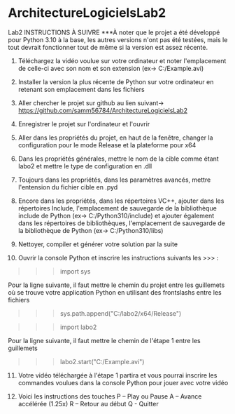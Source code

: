 # ArchitectureLogicielsLab2
Lab2
INSTRUCTIONS À SUIVRE
***À noter que le projet a été développé pour Python 3.10 à la base, les autres versions n'ont pas été testées, mais le tout devrait fonctionner tout de même si la version est assez récente.

1. Téléchargez la vidéo voulue sur votre ordinateur et noter l'emplacement de celle-ci avec son nom et son extension (ex-> C:/Example.avi)

2. Installer la version la plus récente de Python sur votre ordinateur en retenant son emplacement dans les fichiers

3. Aller chercher le projet sur github au lien suivant-> https://github.com/samm56784/ArchitectureLogicielsLab2

4. Enregistrer le projet sur l'ordinateur et l'ouvrir

5. Aller dans les propriétés du projet, en haut de la fenêtre, changer la configuration pour le mode Release et la plateforme pour x64

6. Dans les propriétés générales, mettre le nom de la cible comme étant labo2 et mettre le type de configuration en .dll

7. Toujours dans les propriétés, dans les paramètres avancés, mettre l'entension du fichier cible en .pyd

8. Encore dans les propriétés, dans les répertoires VC++, ajouter dans les répertoires Include, l'emplacement de sauvegarde de la bibliothèque include de Python (ex-> C:/Python310/include) 
et ajouter également dans les répertoires de bibliothèques, l'emplacement de sauvegarde de la bibliothèque de Python (ex-> C:/Python310/libs)

9. Nettoyer, compiler et générer votre solution par la suite

10. Ouvrir la console Python et inscrire les instructions suivants les >>> :

>>> import sys

Pour la ligne suivante, il faut mettre le chemin du projet entre les guillemets où se trouve votre application Python en utilisant des frontslashs entre les fichiers

>>> sys.path.append("C:/labo2/x64/Release")

>>> import labo2

Pour la ligne suivante, il faut mettre le chemin de l'étape 1 entre les guillemets

>>> labo2.start("C:/Example.avi")

11. Votre vidéo téléchargée à l'étape 1 partira et vous pourrai inscrire les commandes voulues dans la console Python pour jouer avec votre vidéo

12. Voici les instructions des touches 
P – Play ou Pause
A – Avance accélérée (1.25x)
R – Retour au début
Q - Quitter

